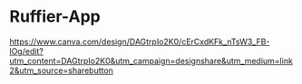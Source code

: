 # Ruffier-App
https://www.canva.com/design/DAGtrpIo2K0/cErCxdKFk_nTsW3_FB-lOg/edit?utm_content=DAGtrpIo2K0&utm_campaign=designshare&utm_medium=link2&utm_source=sharebutton
